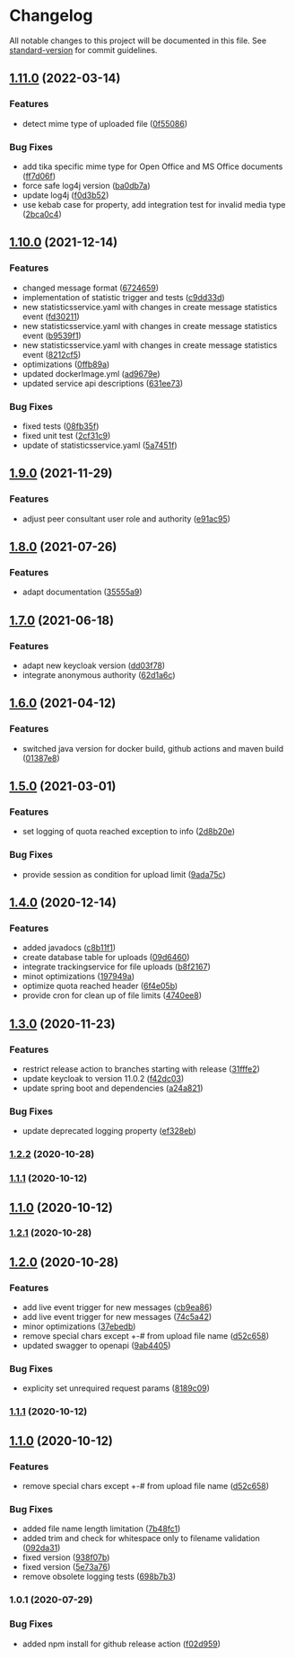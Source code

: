 # Changelog

All notable changes to this project will be documented in this file. See [standard-version](https://github.com/conventional-changelog/standard-version) for commit guidelines.

## [1.11.0](https://github.com/virtualidentityag/caritas-onlineBeratung-uploadService/compare/v1.10.0...v1.11.0) (2022-03-14)


### Features

* detect mime type of uploaded file ([0f55086](https://github.com/virtualidentityag/caritas-onlineBeratung-uploadService/commit/0f55086d956c95ff0cd1c732feeeddfc9811f242))


### Bug Fixes

* add tika specific mime type for Open Office and MS Office documents ([ff7d06f](https://github.com/virtualidentityag/caritas-onlineBeratung-uploadService/commit/ff7d06f1db0fabe470ea7bb9c1c2b199fb64cca6))
* force safe log4j version ([ba0db7a](https://github.com/virtualidentityag/caritas-onlineBeratung-uploadService/commit/ba0db7a00fc4302eb38861ebb1d8e02306513ccd))
* update log4j ([f0d3b52](https://github.com/virtualidentityag/caritas-onlineBeratung-uploadService/commit/f0d3b52022398ee51e2756605865231837c30b73))
* use kebab case for property, add integration test for invalid media type ([2bca0c4](https://github.com/virtualidentityag/caritas-onlineBeratung-uploadService/commit/2bca0c47d1358428d37eabd4d3672027d13a6470))

## [1.10.0](https://github.com/virtualidentityag/caritas-onlineBeratung-uploadService/compare/v1.9.0...v1.10.0) (2021-12-14)


### Features

* changed message format ([6724659](https://github.com/virtualidentityag/caritas-onlineBeratung-uploadService/commit/672465922cb652695ecd7ac8c41c35814984a68b))
* implementation of statistic trigger and tests ([c9dd33d](https://github.com/virtualidentityag/caritas-onlineBeratung-uploadService/commit/c9dd33d11552a24a91f1503e152eff16ee86e877))
* new statisticsservice.yaml with changes in create message statistics event ([fd30211](https://github.com/virtualidentityag/caritas-onlineBeratung-uploadService/commit/fd302115d06a42774132e6682841b6ee306aeb08))
* new statisticsservice.yaml with changes in create message statistics event ([b9539f1](https://github.com/virtualidentityag/caritas-onlineBeratung-uploadService/commit/b9539f13ef12ca8ed1888b2e5899d3e3a126920c))
* new statisticsservice.yaml with changes in create message statistics event ([8212cf5](https://github.com/virtualidentityag/caritas-onlineBeratung-uploadService/commit/8212cf534b79b60f89b16574dc9235eaafc3ab2b))
* optimizations ([0ffb89a](https://github.com/virtualidentityag/caritas-onlineBeratung-uploadService/commit/0ffb89a7a0e6f1d9cdcbcf5b6c0373e2d60542d9))
* updated dockerImage.yml ([ad9679e](https://github.com/virtualidentityag/caritas-onlineBeratung-uploadService/commit/ad9679e3b6163d4eed714de8cdc4774ae58468a1))
* updated service api descriptions ([631ee73](https://github.com/virtualidentityag/caritas-onlineBeratung-uploadService/commit/631ee732fa62d7be4e7c919b57f56ca1bb59fa33))


### Bug Fixes

* fixed tests ([08fb35f](https://github.com/virtualidentityag/caritas-onlineBeratung-uploadService/commit/08fb35f193cb864672f9144c7b6ebfdd75deef2f))
* fixed unit test ([2cf31c9](https://github.com/virtualidentityag/caritas-onlineBeratung-uploadService/commit/2cf31c9e32e54c9451be4b1cbaf08360b51b5cbf))
* update of statisticsservice.yaml ([5a7451f](https://github.com/virtualidentityag/caritas-onlineBeratung-uploadService/commit/5a7451fda0ea25335049c4ecb67ac3dbe7ca1e61))

## [1.9.0](https://github.com/virtualidentityag/caritas-onlineBeratung-uploadService/compare/v1.8.0...v1.9.0) (2021-11-29)


### Features

* adjust peer consultant user role and authority ([e91ac95](https://github.com/virtualidentityag/caritas-onlineBeratung-uploadService/commit/e91ac95a61416a4e9577c9d4d739f69d148f4b30))

## [1.8.0](https://github.com/virtualidentityag/caritas-onlineBeratung-uploadService/compare/v1.7.0...v1.8.0) (2021-07-26)


### Features

* adapt documentation ([35555a9](https://github.com/virtualidentityag/caritas-onlineBeratung-uploadService/commit/35555a99dfd75feb23aa7b3796e47153596a5b67))

## [1.7.0](https://github.com/virtualidentityag/caritas-onlineBeratung-uploadService/compare/v1.6.0...v1.7.0) (2021-06-18)


### Features

* adapt new keycloak version ([dd03f78](https://github.com/virtualidentityag/caritas-onlineBeratung-uploadService/commit/dd03f7838a7022f3ae1eb5cfb6cf53640e282383))
* integrate anonymous authority ([62d1a6c](https://github.com/virtualidentityag/caritas-onlineBeratung-uploadService/commit/62d1a6c7614d086de20340bf243662c0bce44d4b))

## [1.6.0](https://github.com/virtualidentityag/caritas-onlineBeratung-uploadService/compare/v1.5.0...v1.6.0) (2021-04-12)


### Features

* switched java version for docker build, github actions and maven build ([01387e8](https://github.com/virtualidentityag/caritas-onlineBeratung-uploadService/commit/01387e853e663112b83850253a0ec21a90839b0f))

## [1.5.0](https://github.com/virtualidentityag/caritas-onlineBeratung-uploadService/compare/v1.4.0...v1.5.0) (2021-03-01)


### Features

* set logging of quota reached exception to info ([2d8b20e](https://github.com/virtualidentityag/caritas-onlineBeratung-uploadService/commit/2d8b20ed4f43f7921cb66b5574e3cdfcb36be7af))


### Bug Fixes

* provide session as condition for upload limit ([9ada75c](https://github.com/virtualidentityag/caritas-onlineBeratung-uploadService/commit/9ada75cc9bb77707ec2939043ca57ff38df2487d))

## [1.4.0](https://github.com/virtualidentityag/caritas-onlineBeratung-uploadService/compare/v1.3.0...v1.4.0) (2020-12-14)


### Features

* added javadocs ([c8b11f1](https://github.com/virtualidentityag/caritas-onlineBeratung-uploadService/commit/c8b11f1f465cd41db833641bcbe0f8a81afc2258))
* create database table for uploads ([09d6460](https://github.com/virtualidentityag/caritas-onlineBeratung-uploadService/commit/09d64602baa04b2b464f893973140cc51efaedbe))
* integrate trackingservice for file uploads ([b8f2167](https://github.com/virtualidentityag/caritas-onlineBeratung-uploadService/commit/b8f2167947440a6bf35c4b04e8687db2011da2d4))
* minot optimizations ([197949a](https://github.com/virtualidentityag/caritas-onlineBeratung-uploadService/commit/197949a796200bab338caaad2e379ea3020a3ccd))
* optimize quota reached header ([6f4e05b](https://github.com/virtualidentityag/caritas-onlineBeratung-uploadService/commit/6f4e05b6a5d13709c951655ad948748c06b77021))
* provide cron for clean up of file limits ([4740ee8](https://github.com/virtualidentityag/caritas-onlineBeratung-uploadService/commit/4740ee85d7f303c2f093adcd3174afbc4d5aae80))

## [1.3.0](https://github.com/virtualidentityag/caritas-onlineBeratung-uploadService/compare/v1.2.2...v1.3.0) (2020-11-23)


### Features

* restrict release action to branches starting with release ([31fffe2](https://github.com/virtualidentityag/caritas-onlineBeratung-uploadService/commit/31fffe2ed75ee5c8f3defd5944941990a18d0b0b))
* update keycloak to version 11.0.2 ([f42dc03](https://github.com/virtualidentityag/caritas-onlineBeratung-uploadService/commit/f42dc03511a5b768ee36cc97e572cb93fe416b1f))
* update spring boot and dependencies ([a24a821](https://github.com/virtualidentityag/caritas-onlineBeratung-uploadService/commit/a24a821664a4a88085a277a2ea2137d5109b8d59))


### Bug Fixes

* update deprecated logging property ([ef328eb](https://github.com/virtualidentityag/caritas-onlineBeratung-uploadService/commit/ef328eb6bc0111af847bc4bde2f74475193f7ecf))

### [1.2.2](https://github.com/virtualidentityag/caritas-onlineBeratung-uploadService/compare/v1.2.1...v1.2.2) (2020-10-28)

### [1.1.1](https://github.com/virtualidentityag/caritas-onlineBeratung-uploadService/compare/v1.1.0...v1.1.1) (2020-10-12)

## [1.1.0](https://github.com/virtualidentityag/caritas-onlineBeratung-uploadService/compare/v1.0.1...v1.1.0) (2020-10-12)

### [1.2.1](https://github.com/virtualidentityag/caritas-onlineBeratung-uploadService/compare/v1.2.0...v1.2.1) (2020-10-28)

## [1.2.0](https://github.com/virtualidentityag/caritas-onlineBeratung-uploadService/compare/v1.0.1...v1.2.0) (2020-10-28)


### Features

* add live event trigger for new messages ([cb9ea86](https://github.com/virtualidentityag/caritas-onlineBeratung-uploadService/commit/cb9ea86600de3b042aa5a61e0dc4e2fdc07b4ee5))
* add live event trigger for new messages ([74c5a42](https://github.com/virtualidentityag/caritas-onlineBeratung-uploadService/commit/74c5a429c669b3e00ed947239e4445c642af15c5))
* minor optimizations ([37ebedb](https://github.com/virtualidentityag/caritas-onlineBeratung-uploadService/commit/37ebedbd420c5d1a52276bd331caf1d0c1c3187a))
* remove special chars except +-# from upload file name ([d52c658](https://github.com/virtualidentityag/caritas-onlineBeratung-uploadService/commit/d52c65858fe5079c24046b770da10d0311f8fc3d))
* updated swagger to openapi ([9ab4405](https://github.com/virtualidentityag/caritas-onlineBeratung-uploadService/commit/9ab44055d86a68da77b7c108eb226146ff469e33))


### Bug Fixes

* explicity set unrequired request params ([8189c09](https://github.com/virtualidentityag/caritas-onlineBeratung-uploadService/commit/8189c09d754be54dbd966a555c766d6557167488))

### [1.1.1](https://github.com/virtualidentityag/caritas-onlineBeratung-uploadService/compare/v1.1.0...v1.1.1) (2020-10-12)

## [1.1.0](https://github.com/virtualidentityag/caritas-onlineBeratung-uploadService/compare/v1.0.1...v1.1.0) (2020-10-12)


### Features

* remove special chars except +-# from upload file name ([d52c658](https://github.com/virtualidentityag/caritas-onlineBeratung-uploadService/commit/d52c65858fe5079c24046b770da10d0311f8fc3d))


### Bug Fixes

* added file name length limitation ([7b48fc1](https://github.com/virtualidentityag/caritas-onlineBeratung-uploadService/commit/7b48fc1d8b3205870da45acc19a3f7781462b1c3))
* added trim and check for whitespace only to filename validation ([092da31](https://github.com/virtualidentityag/caritas-onlineBeratung-uploadService/commit/092da31b8716a3d7c149753ea531181cd3e4da12))
* fixed version ([938f07b](https://github.com/virtualidentityag/caritas-onlineBeratung-uploadService/commit/938f07b721b0c3c620168b99b0af6c43aca1167c))
* fixed version ([5e73a76](https://github.com/virtualidentityag/caritas-onlineBeratung-uploadService/commit/5e73a768a5bfb11d719727f892647798a0d97327))
* remove obsolete logging tests ([698b7b3](https://github.com/virtualidentityag/caritas-onlineBeratung-uploadService/commit/698b7b30a9ab4167c99943a75bfd115ca0ce167f))

### 1.0.1 (2020-07-29)


### Bug Fixes

* added npm install for github release action ([f02d959](https://github.com/virtualidentityag/caritas-onlineBeratung-uploadService/commit/f02d959b36616e16faa48a104d08c7e1651098cb))
